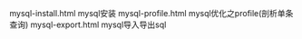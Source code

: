  mysql-install.html mysql安装
 mysql-profile.html mysql优化之profile(剖析单条查询)
 mysql-export.html  mysql导入导出sql